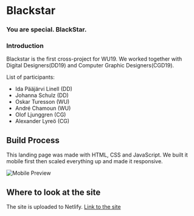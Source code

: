 # Blackstar

### You are special. BlackStar.

### Introduction
Blackstar is the first cross-project for WU19. We worked together with Digital Designers(DD19) and Computer Graphic Designers(CGD19).

List of participants:
* Ida Pääjärvi Linell (DD) 
* Johanna Schulz (DD)
* Oskar Turesson (WU)
* André Chamoun (WU)
* Olof Ljunggren (CG)
* Alexander Lyreö (CG)

## Build Process

This landing page was made with HTML, CSS and JavaScript. We built it mobile first then scaled everything up and made it responsive.

![Mobile Preview](/public/mobilePreview.jpg)

## Where to look at the site
The site is uploaded to Netlify. [Link to the site](https://blackstar6.netlify.com/)

